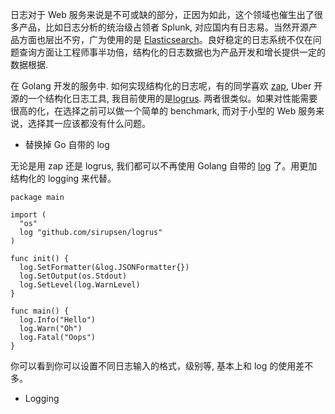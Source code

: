 日志对于 Web 服务来说是不可或缺的部分，正因为如此，这个领域也催生出了很多产品，比如日志分析的统治级占领者 Splunk, 对应国内有日志易。当然开源产品方面也层出不穷，广为使用的是 [Elasticsearch](https://github.com/elastic/elasticsearch)。良好稳定的日志系统不仅在问题查询方面让工程师事半功倍，结构化的日志数据也为产品开发和增长提供一定的数据根据.

在 Golang 开发的服务中. 如何实现结构化的日志呢，有的同学喜欢 [zap](https://github.com/uber-go/zap), Uber 开源的一个结构化日志工具, 我目前使用的是[logrus](https://github.com/sirupsen/logrus). 两者很类似。如果对性能需要很高的化，在选择之前可以做一个简单的 benchmark, 而对于小型的 Web 服务来说，选择其一应该都没有什么问题。

* 替换掉 Go 自带的 log

无论是用 zap 还是 logrus, 我们都可以不再使用 Golang 自带的 [log](https://golang.org/pkg/log) 了。用更加结构化的 logging 来代替。

```
package main

import (
  "os"
  log "github.com/sirupsen/logrus"
)

func init() {
  log.SetFormatter(&log.JSONFormatter{})
  log.SetOutput(os.Stdout)
  log.SetLevel(log.WarnLevel)
}

func main() {
  log.Info("Hello")
  log.Warn("Oh")
  log.Fatal("Oops")
}
```

你可以看到你可以设置不同日志输入的格式，级别等, 基本上和 log 的使用差不多。

* Logging
